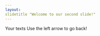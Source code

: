 ```yaml
---
layout:
slidetitle "Welcome to our second slide!"
---
```

Your texts
Use the left arrow to go back!
